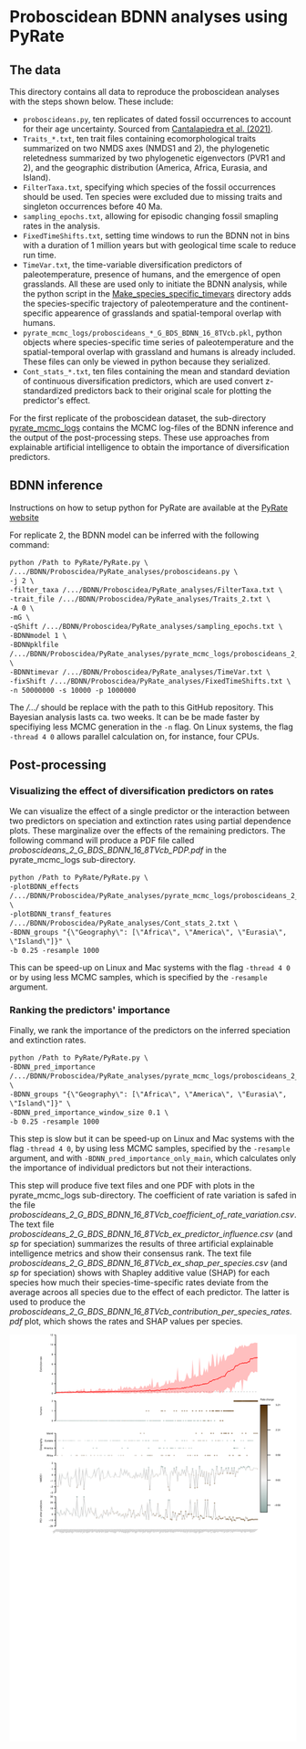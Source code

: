 # Proboscidean BDNN analyses using PyRate

## The data

This directory contains all data to reproduce the proboscidean analyses with the steps shown below. These include:
* `proboscideans.py`, ten replicates of dated fossil occurrences to account for their age uncertainty. Sourced from [Cantalapiedra et al. (2021)](https://www.nature.com/articles/s41559-021-01498-w).
* `Traits_*.txt`, ten trait files containing ecomorphological traits summarized on two NMDS axes (NMDS1 and 2), the phylogenetic reletedness summarized by two phylogenetic eigenvectors (PVR1 and 2), and the geographic distribution (America, Africa, Eurasia, and Island).
* `FilterTaxa.txt`, specifying which species of the fossil occurrences should be used. Ten species were excluded due to missing traits and singleton occurrences before 40 Ma.
* `sampling_epochs.txt`, allowing for episodic changing fossil smapling rates in the analysis.
* `FixedTimeShifts.txt`, setting time windows to run the BDNN not in bins with a duration of 1 million years but with geological time scale to reduce run time.
* `TimeVar.txt`, the time-variable diversification predictors of paleotemperature, presence of humans, and the emergence of open grasslands. All these are used only to initiate the BDNN analysis, while the python script in the [Make_species_specific_timevars](https://github.com/thauffe/BDNN/tree/main/Proboscidea/Make_species_specific_timevars) directory adds the species-specific trajectory of paleotemperature and the continent-specific appearence of grasslands and spatial-temporal overlap with humans.
* `pyrate_mcmc_logs/proboscideans_*_G_BDS_BDNN_16_8TVcb.pkl`, python objects where species-specific time series of paleotemperature and the spatial-temporal overlap with grassland and humans is already included. These files can only be viewed in python because they serialized.
* `Cont_stats_*.txt`, ten files containing the mean and standard deviation of continuous diversification predictors, which are used convert z-standardized predictors back to their original scale for plotting the predictor's effect.


For the first replicate of the proboscidean dataset, the sub-directory [pyrate_mcmc_logs](https://github.com/thauffe/BDNN/tree/main/Proboscidea/PyRate_analyses/pyrate_mcmc_logs) contains the MCMC log-files of the BDNN inference and the output of the post-processing steps. These use approaches from explainable artificial intelligence to obtain the importance of diversification predictors.


## BDNN inference

Instructions on how to setup python for PyRate are available at the [PyRate website](https://github.com/dsilvestro/PyRate/blob/master/tutorials/pyrate_tutorial_0.md)


For replicate 2, the BDNN model can be inferred with the following command:
```
python /Path to PyRate/PyRate.py \
/.../BDNN/Proboscidea/PyRate_analyses/proboscideans.py \
-j 2 \
-filter_taxa /.../BDNN/Proboscidea/PyRate_analyses/FilterTaxa.txt \
-trait_file /.../BDNN/Proboscidea/PyRate_analyses/Traits_2.txt \
-A 0 \
-mG \
-qShift /.../BDNN/Proboscidea/PyRate_analyses/sampling_epochs.txt \
-BDNNmodel 1 \
-BDNNpklfile /.../BDNN/Proboscidea/PyRate_analyses/pyrate_mcmc_logs/proboscideans_2_G_BDS_BDNN_16_8TVcb.pkl \
-BDNNtimevar /.../BDNN/Proboscidea/PyRate_analyses/TimeVar.txt \
-fixShift /.../BDNN/Proboscidea/PyRate_analyses/FixedTimeShifts.txt \
-n 50000000 -s 10000 -p 1000000
```

The */.../* should be replace with the path to this GitHub repository. This Bayesian analysis lasts ca. two weeks. It can be be made faster by specifiying less MCMC generation in the `-n` flag. On Linux systems, the flag `-thread 4 0` allows parallel calculation on, for instance, four CPUs.


## Post-processing

### Visualizing the effect of diversification predictors on rates

We can visualize the effect of a single predictor or the interaction between two predictors on speciation and extinction rates using partial dependence plots. These marginalize over the effects of the remaining predictors. The following command will produce a PDF file called *proboscideans_2_G_BDS_BDNN_16_8TVcb_PDP.pdf* in the pyrate_mcmc_logs sub-directory.
```
python /Path to PyRate/PyRate.py \
-plotBDNN_effects /.../BDNN/Proboscidea/PyRate_analyses/pyrate_mcmc_logs/proboscideans_2_G_BDS_BDNN_16_8TVcb_mcmc.log \
-plotBDNN_transf_features /.../BDNN/Proboscidea/PyRate_analyses/Cont_stats_2.txt \
-BDNN_groups "{\"Geography\": [\"Africa\", \"America\", \"Eurasia\", \"Island\"]}" \
-b 0.25 -resample 1000
```

This can be speed-up on Linux and Mac systems with the flag `-thread 4 0` or by using less MCMC samples, which is specified by the `-resample` argument.

### Ranking the predictors' importance

Finally, we rank the importance of the predictors on the inferred speciation and extinction rates.

```
python /Path to PyRate/PyRate.py \
-BDNN_pred_importance /.../BDNN/Proboscidea/PyRate_analyses/pyrate_mcmc_logs/proboscideans_2_G_BDS_BDNN_16_8TVcb_mcmc.log \
-BDNN_groups "{\"Geography\": [\"Africa\", \"America\", \"Eurasia\", \"Island\"]}" \
-BDNN_pred_importance_window_size 0.1 \
-b 0.25 -resample 1000
```

This step is slow but it can be speed-up on Linux and Mac systems with the flag `-thread 4 0`, by using less MCMC samples, specified by the `-resample` argument, and with `-BDNN_pred_importance_only_main`, which calculates only the importance of individual predictors but not their interactions.

This step will produce five text files and one PDF with plots in the pyrate_mcmc_logs sub-directory. The coefficient of rate variation is safed in the file *proboscideans_2_G_BDS_BDNN_16_8TVcb_coefficient_of_rate_variation.csv*. The text file *proboscideans_2_G_BDS_BDNN_16_8TVcb_ex_predictor_influence.csv* (and *sp* for speciation) summarizes the results of three artificial explainable intelligence metrics and show their consensus rank. The text file *proboscideans_2_G_BDS_BDNN_16_8TVcb_ex_shap_per_species.csv* (and *sp* for speciation) shows with Shapley additive value (SHAP) for each species how much their species-time-specific rates deviate from the average acroos all species due to the effect of each predictor. The latter is used to produce the *proboscideans_2_G_BDS_BDNN_16_8TVcb_contribution_per_species_rates.pdf* plot, which shows the rates and SHAP values per species.

![SHAP values extinction](https://github.com/thauffe/BDNN/blob/main/Proboscidea/Plots/Contribution_extinction.png)

